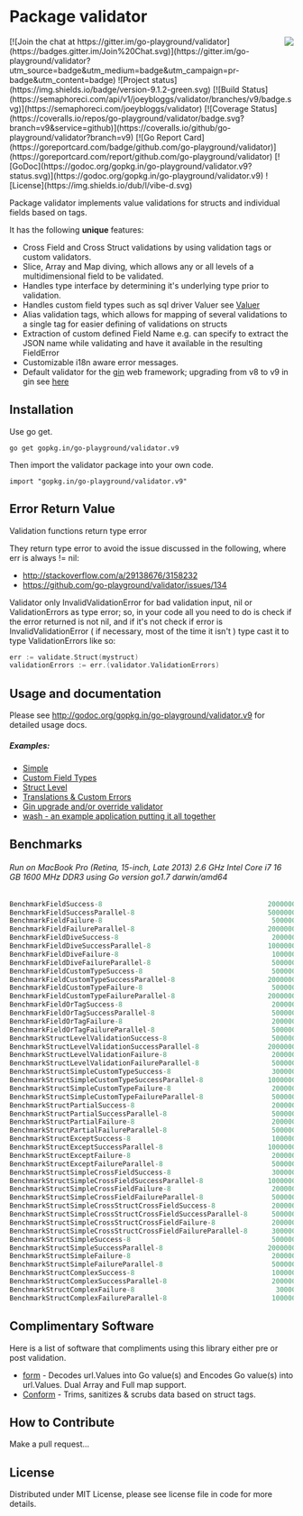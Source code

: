 Package validator
================
<img align="right" src="https://raw.githubusercontent.com/go-playground/validator/v9/logo.png">
[![Join the chat at https://gitter.im/go-playground/validator](https://badges.gitter.im/Join%20Chat.svg)](https://gitter.im/go-playground/validator?utm_source=badge&utm_medium=badge&utm_campaign=pr-badge&utm_content=badge)
![Project status](https://img.shields.io/badge/version-9.1.2-green.svg)
[![Build Status](https://semaphoreci.com/api/v1/joeybloggs/validator/branches/v9/badge.svg)](https://semaphoreci.com/joeybloggs/validator)
[![Coverage Status](https://coveralls.io/repos/go-playground/validator/badge.svg?branch=v9&service=github)](https://coveralls.io/github/go-playground/validator?branch=v9)
[![Go Report Card](https://goreportcard.com/badge/github.com/go-playground/validator)](https://goreportcard.com/report/github.com/go-playground/validator)
[![GoDoc](https://godoc.org/gopkg.in/go-playground/validator.v9?status.svg)](https://godoc.org/gopkg.in/go-playground/validator.v9)
![License](https://img.shields.io/dub/l/vibe-d.svg)

Package validator implements value validations for structs and individual fields based on tags.

It has the following **unique** features:

-   Cross Field and Cross Struct validations by using validation tags or custom validators.  
-   Slice, Array and Map diving, which allows any or all levels of a multidimensional field to be validated.  
-   Handles type interface by determining it's underlying type prior to validation.
-   Handles custom field types such as sql driver Valuer see [Valuer](https://golang.org/src/database/sql/driver/types.go?s=1210:1293#L29)
-   Alias validation tags, which allows for mapping of several validations to a single tag for easier defining of validations on structs
-   Extraction of custom defined Field Name e.g. can specify to extract the JSON name while validating and have it available in the resulting FieldError
-   Customizable i18n aware error messages.
-   Default validator for the [gin](https://github.com/gin-gonic/gin) web framework; upgrading from v8 to v9 in gin see [here](https://github.com/go-playground/validator/tree/v9/examples/gin-upgrading-overriding)

Installation
------------

Use go get.

	go get gopkg.in/go-playground/validator.v9

Then import the validator package into your own code.

	import "gopkg.in/go-playground/validator.v9"

Error Return Value
-------

Validation functions return type error

They return type error to avoid the issue discussed in the following, where err is always != nil:

* http://stackoverflow.com/a/29138676/3158232
* https://github.com/go-playground/validator/issues/134

Validator only InvalidValidationError for bad validation input, nil or ValidationErrors as type error; so, in your code all you need to do is check if the error returned is not nil, and if it's not check if error is InvalidValidationError ( if necessary, most of the time it isn't ) type cast it to type ValidationErrors like so:

```go
err := validate.Struct(mystruct)
validationErrors := err.(validator.ValidationErrors)
 ```

Usage and documentation
------

Please see http://godoc.org/gopkg.in/go-playground/validator.v9 for detailed usage docs.

##### Examples:

- [Simple](https://github.com/go-playground/validator/blob/v9/examples/simple/main.go)
- [Custom Field Types](https://github.com/go-playground/validator/blob/v9/examples/custom/main.go)
- [Struct Level](https://github.com/go-playground/validator/blob/v9/examples/struct-level/main.go)
- [Translations & Custom Errors](https://github.com/go-playground/validator/blob/v9/examples/translations/main.go)
- [Gin upgrade and/or override validator](https://github.com/go-playground/validator/tree/v9/examples/gin-upgrading-overriding)
- [wash - an example application putting it all together](https://github.com/bluesuncorp/wash)

Benchmarks
------
###### Run on MacBook Pro (Retina, 15-inch, Late 2013) 2.6 GHz Intel Core i7 16 GB 1600 MHz DDR3 using Go version go1.7 darwin/amd64
```go
BenchmarkFieldSuccess-8                                       	20000000	       105 ns/op	       0 B/op	       0 allocs/op
BenchmarkFieldSuccessParallel-8                               	50000000	        35.1 ns/op	       0 B/op	       0 allocs/op
BenchmarkFieldFailure-8                                       	 5000000	       337 ns/op	     208 B/op	       4 allocs/op
BenchmarkFieldFailureParallel-8                               	20000000	       120 ns/op	     208 B/op	       4 allocs/op
BenchmarkFieldDiveSuccess-8                                   	 2000000	       716 ns/op	     201 B/op	      11 allocs/op
BenchmarkFieldDiveSuccessParallel-8                           	10000000	       253 ns/op	     201 B/op	      11 allocs/op
BenchmarkFieldDiveFailure-8                                   	 1000000	      1060 ns/op	     412 B/op	      16 allocs/op
BenchmarkFieldDiveFailureParallel-8                           	 5000000	       360 ns/op	     413 B/op	      16 allocs/op
BenchmarkFieldCustomTypeSuccess-8                             	 5000000	       299 ns/op	      32 B/op	       2 allocs/op
BenchmarkFieldCustomTypeSuccessParallel-8                     	20000000	        86.0 ns/op	      32 B/op	       2 allocs/op
BenchmarkFieldCustomTypeFailure-8                             	 5000000	       341 ns/op	     208 B/op	       4 allocs/op
BenchmarkFieldCustomTypeFailureParallel-8                     	20000000	       140 ns/op	     208 B/op	       4 allocs/op
BenchmarkFieldOrTagSuccess-8                                  	 2000000	       893 ns/op	      16 B/op	       1 allocs/op
BenchmarkFieldOrTagSuccessParallel-8                          	 5000000	       431 ns/op	      16 B/op	       1 allocs/op
BenchmarkFieldOrTagFailure-8                                  	 2000000	       563 ns/op	     224 B/op	       5 allocs/op
BenchmarkFieldOrTagFailureParallel-8                          	 5000000	       417 ns/op	     224 B/op	       5 allocs/op
BenchmarkStructLevelValidationSuccess-8                       	 5000000	       339 ns/op	      32 B/op	       2 allocs/op
BenchmarkStructLevelValidationSuccessParallel-8               	20000000	       114 ns/op	      32 B/op	       2 allocs/op
BenchmarkStructLevelValidationFailure-8                       	 2000000	       630 ns/op	     304 B/op	       8 allocs/op
BenchmarkStructLevelValidationFailureParallel-8               	 5000000	       291 ns/op	     304 B/op	       8 allocs/op
BenchmarkStructSimpleCustomTypeSuccess-8                      	 3000000	       540 ns/op	      32 B/op	       2 allocs/op
BenchmarkStructSimpleCustomTypeSuccessParallel-8              	10000000	       176 ns/op	      32 B/op	       2 allocs/op
BenchmarkStructSimpleCustomTypeFailure-8                      	 2000000	       821 ns/op	     424 B/op	       9 allocs/op
BenchmarkStructSimpleCustomTypeFailureParallel-8              	 5000000	       336 ns/op	     440 B/op	      10 allocs/op
BenchmarkStructPartialSuccess-8                               	 2000000	       686 ns/op	     256 B/op	       6 allocs/op
BenchmarkStructPartialSuccessParallel-8                       	 5000000	       282 ns/op	     256 B/op	       6 allocs/op
BenchmarkStructPartialFailure-8                               	 2000000	       931 ns/op	     480 B/op	      11 allocs/op
BenchmarkStructPartialFailureParallel-8                       	 5000000	       394 ns/op	     480 B/op	      11 allocs/op
BenchmarkStructExceptSuccess-8                                	 1000000	      1017 ns/op	     496 B/op	      12 allocs/op
BenchmarkStructExceptSuccessParallel-8                        	10000000	       233 ns/op	     240 B/op	       5 allocs/op
BenchmarkStructExceptFailure-8                                	 2000000	       864 ns/op	     464 B/op	      10 allocs/op
BenchmarkStructExceptFailureParallel-8                        	 5000000	       393 ns/op	     464 B/op	      10 allocs/op
BenchmarkStructSimpleCrossFieldSuccess-8                      	 3000000	       552 ns/op	      72 B/op	       3 allocs/op
BenchmarkStructSimpleCrossFieldSuccessParallel-8              	10000000	       202 ns/op	      72 B/op	       3 allocs/op
BenchmarkStructSimpleCrossFieldFailure-8                      	 2000000	       798 ns/op	     304 B/op	       8 allocs/op
BenchmarkStructSimpleCrossFieldFailureParallel-8              	 5000000	       356 ns/op	     304 B/op	       8 allocs/op
BenchmarkStructSimpleCrossStructCrossFieldSuccess-8           	 2000000	       825 ns/op	      80 B/op	       4 allocs/op
BenchmarkStructSimpleCrossStructCrossFieldSuccessParallel-8   	 5000000	       300 ns/op	      80 B/op	       4 allocs/op
BenchmarkStructSimpleCrossStructCrossFieldFailure-8           	 2000000	      1103 ns/op	     320 B/op	       9 allocs/op
BenchmarkStructSimpleCrossStructCrossFieldFailureParallel-8   	 3000000	       433 ns/op	     320 B/op	       9 allocs/op
BenchmarkStructSimpleSuccess-8                                	 5000000	       360 ns/op	       0 B/op	       0 allocs/op
BenchmarkStructSimpleSuccessParallel-8                        	20000000	       110 ns/op	       0 B/op	       0 allocs/op
BenchmarkStructSimpleFailure-8                                	 2000000	       783 ns/op	     424 B/op	       9 allocs/op
BenchmarkStructSimpleFailureParallel-8                        	 5000000	       358 ns/op	     424 B/op	       9 allocs/op
BenchmarkStructComplexSuccess-8                               	 1000000	      2120 ns/op	     128 B/op	       8 allocs/op
BenchmarkStructComplexSuccessParallel-8                       	 2000000	       659 ns/op	     128 B/op	       8 allocs/op
BenchmarkStructComplexFailure-8                               	  300000	      5126 ns/op	    3041 B/op	      53 allocs/op
BenchmarkStructComplexFailureParallel-8                       	 1000000	      2261 ns/op	    3041 B/op	      53 allocs/op
```

Complimentary Software
----------------------

Here is a list of software that compliments using this library either pre or post validation.

* [form](https://github.com/go-playground/form) - Decodes url.Values into Go value(s) and Encodes Go value(s) into url.Values. Dual Array and Full map support.
* [Conform](https://github.com/leebenson/conform) - Trims, sanitizes & scrubs data based on struct tags.

How to Contribute
------

Make a pull request...

License
------
Distributed under MIT License, please see license file in code for more details.

